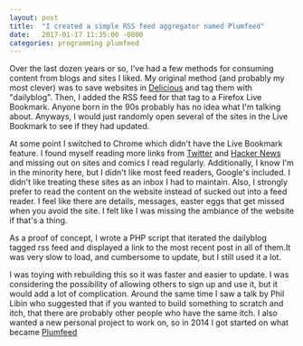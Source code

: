 ```yaml
---
layout: post
title:  "I created a simple RSS feed aggregator named Plumfeed"
date:   2017-01-17 11:35:00 -0800
categories: programming plumfeed
---
```



Over the last dozen years or so, I've had a few methods for consuming content from blogs and sites I liked. My original method (and probably my most clever) was to save websites in [Delicious](https://delicious.com) and tag them with "dailyblog". Then, I added the RSS feed for that tag to a Firefox Live Bookmark. Anyone born in the 90s probably has no idea what I'm talking about. Anyways, I would just randomly open several of the sites in the Live Bookmark to see if they had updated.

At some point I switched to Chrome which didn't have the Live Bookmark feature. I found myself reading more links from [Twitter](https://twitter.com) and [Hacker News](https://news.ycombinator.com) and missing out on sites and comics I read regularly. Additionally, I know I'm in the minority here, but I didn't like most feed readers, Google's included. I didn't like treating these sites as an inbox I had to maintain. Also, I strongly prefer to read the content on the website instead of sucked out into a feed reader. I feel like there are details, messages, easter eggs that get missed when you avoid the site. I felt like I was missing the ambiance of the website if that's a thing.

As a proof of concept, I wrote a PHP script that iterated the dailyblog tagged rss feed and displayed a link to the most recent post in all of them.It was very slow to load, and cumbersome to update, but I still used it a lot. 

I was toying with rebuilding this so it was faster and easier to update. I was considering the possibility of allowing others to sign up and use it, but it would add a lot of complication. Around the same time I saw a talk by Phil Libin who suggested that if you wanted to build something to scratch and itch, that there are probably other people who have the same itch. I also wanted a new personal project to work on, so in 2014 I got started on what became [Plumfeed](https://plumfeed.com)

